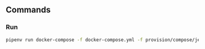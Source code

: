 <!-- Space: HomeAutomation -->
<!-- Parent: Project -->
<!-- Title: Composes Jellyfin -->

<!-- Label: HomeAutomation -->
<!-- Label: Project -->
<!-- Label: Compose -->
<!-- Label: Jellyfin -->
<!-- Include: docs/disclaimer.md -->
<!-- Include: ac:toc -->

## Commands

### Run

```bash
pipenv run docker-compose -f docker-compose.yml -f provision/compose/jellyfin.yml up -d
```
